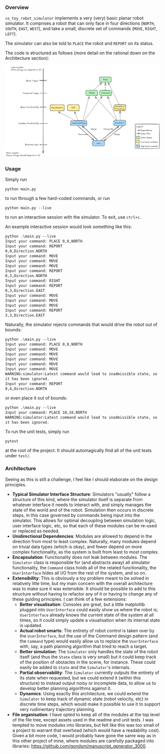 ### Overview

`co_toy_robot_simulator` implements a very (very) basic planar robot simulator. It comprises a robot that can only face in four directions (`NORTH`, `SOUTH`, `EAST`, `WEST`), and take a small, discrete set of commands (`MOVE`, `RIGHT`, `LEFT`).

The simulator can also be told to `PLACE` the robot and `REPORT` on its status.

The code is structured as follows (more detail on the rational down on the Architecture section):

![A pretty class diagram.](assets/architecture.png)

### Usage

Simply run

```
python main.py
```

to run through a few hard-coded commands, or run

```
python main.py --live
```

to run an interactive session with the simulator. To exit, use `ctrl+c`.

An example interactive session would look something like this:

```
python .\main.py --live
Input your command: PLACE 0,0,NORTH
Input your command: REPORT
0,0,Direction.NORTH
Input your command: MOVE
Input your command: MOVE
Input your command: MOVE
Input your command: REPORT
0,3,Direction.NORTH
Input your command: RIGHT
Input your command: REPORT
0,3,Direction.EAST
Input your command: MOVE
Input your command: MOVE
Input your command: MOVE
Input your command: REPORT
3,3,Direction.EAST
```

Naturally, the simulator rejects commands that would drive the robot out of bounds:

```
python .\main.py --live
Input your command: PLACE 0,0,NORTH
Input your command: MOVE
Input your command: MOVE
Input your command: MOVE
Input your command: MOVE
Input your command: MOVE
WARNING:simulator:Latest command would lead to inadmissible state, so it has been ignored.
Input your command: REPORT
0,4,Direction.NORTH
```

or even place it out of bounds:

```
python .\main.py --live
Input your command: PLACE 10,10,NORTH
WARNING:simulator:Latest command would lead to inadmissible state, so it has been ignored.
```

To run the unit tests, simply run

```
pytest
```

at the root of the project. It should automagically find all of the unit tests under `test/`.


### Architecture

Seeing as this is still a challenge, I feel like I should elaborate on the design principles.

* **Typical Simulator Interface Structure**: Simulators "usually" follow a structure of this kind, where the simulator itself is separate from whatever interface it needs to interact with, and simply manages the state of the world and of the robot. Simulation then occurs in discrete steps, in this case governed by commands being input into the simulator. This allows for optimal decoupling between simulation logic, user interface logic, etc, so that each of these modules can be re-used or replaced as needed.
* **Unidirectional Dependencies**: Modules are allowed to depend in the direction from most to least complex. Naturally, many modules depend on trivial data types (which is okay), and fewer depend on more complex functionality, as the system is built from least to most complex.
* **Encapsulation**: Functionality does not leak between modules. The `Simulator` class is responsible for (and abstracts away) all simulator functionality, the `Command` class holds all of the related functionality, the `UserInterface` hides all I/O from the rest of the system, and so on.
* **Extensibility**: This is obviously a toy problem meant to be solved in relatively litte time, but my main concern with the overall architecture was to make sure it was extensible. It should be possible to add to this structure without having to refactor any of it or having to change any of these guiding principles. I can think of a few extensions:
    * **Better visualisation**: Consoles are great, but a little matplotlib plugged into `UserInterface` could easily show us where the robot is; `UserInterface` already knows the current state of the system at all times, so it could simply update a visualisation when its internal state is updated.
    * **Actual robot smarts**: The entirety of robot control is taken over by the `UserInterface`, but the use of the Command design pattern (and the `Command` type) would easily allow us to replace the `UserInterface` with, say, a path planning algorithm that tried to reach a target.
    * **Better simulation**: The `Simulator` only handles the state of the robot itself (and thus the `State` class is very small) but it could keep track of the position of obstacles in the scene, for instance. These could easily be added to `State` and the `Simulator`'s internals.
    * **Partial observability**: The `Simulator` currently outputs the entirety of its state when requested, but we could extend it (within this structure) to instead output noisy or incomplete data, to allow us to develop better planning algorithms against it.
    * **Dynamics**: Using exactly this architecture, we could extend the `Simulator` to keep track of dynamic state (robot velocity, etc) in discrete time steps, which would make it possible to use it to support very rudimentary trajectory planning.
* **File organisation**: I have opted to keep all of the modules at the top level of the file tree, except assets used in the readme and unit tests. I was tempted to move modules into libraries, but felt like this was too small of a project to warrant that overhead (which would have a readability cost). Given a bit more code, I would probably have gone the same way as in this other project of mine, where modules are carefully packaged into libraries: https://github.com/gondsm/manuscript_generator_3000.